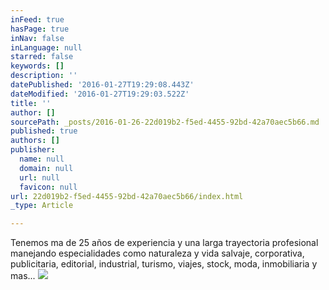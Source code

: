 ```yaml
---
inFeed: true
hasPage: true
inNav: false
inLanguage: null
starred: false
keywords: []
description: ''
datePublished: '2016-01-27T19:29:08.443Z'
dateModified: '2016-01-27T19:29:03.522Z'
title: ''
author: []
sourcePath: _posts/2016-01-26-22d019b2-f5ed-4455-92bd-42a70aec5b66.md
published: true
authors: []
publisher:
  name: null
  domain: null
  url: null
  favicon: null
url: 22d019b2-f5ed-4455-92bd-42a70aec5b66/index.html
_type: Article

---
```

Tenemos ma de 25 años de experiencia y una larga trayectoria profesional manejando especialidades como naturaleza y vida salvaje, corporativa, publicitaria, editorial, industrial, turismo, viajes, stock, moda, inmobiliaria y mas... ![](https://s3-us-west-2.amazonaws.com/the-grid-img/p/12d5684fe405319e8bbcde77ef78d17ac858a582.jpg)